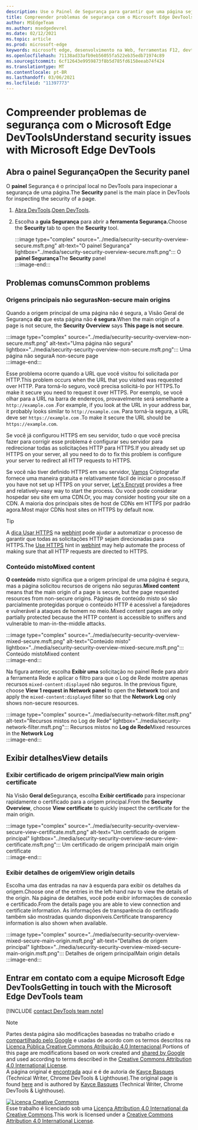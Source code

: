 ```yaml
---
description: Use o Painel de Segurança para garantir que uma página seja totalmente protegida por HTTPS.
title: Compreender problemas de segurança com o Microsoft Edge DevTools
author: MSEdgeTeam
ms.author: msedgedevrel
ms.date: 02/12/2021
ms.topic: article
ms.prod: microsoft-edge
keywords: microsoft edge, desenvolvimento na Web, ferramentas F12, devtools
ms.openlocfilehash: 71138ad33afb9eb56055fa522eb35edb71974c89
ms.sourcegitcommit: 6cf12643e9959873f8b5d785fd6158eeab74f424
ms.translationtype: MT
ms.contentlocale: pt-BR
ms.lasthandoff: 03/06/2021
ms.locfileid: "11397773"
---
```

<!-- Copyright Kayce Basques 

   Licensed under the Apache License, Version 2.0 (the "License");
   you may not use this file except in compliance with the License.
   You may obtain a copy of the License at

       https://www.apache.org/licenses/LICENSE-2.0

   Unless required by applicable law or agreed to in writing, software
   distributed under the License is distributed on an "AS IS" BASIS,
   WITHOUT WARRANTIES OR CONDITIONS OF ANY KIND, either express or implied.
   See the License for the specific language governing permissions and
   limitations under the License.  -->  

# <a name="understand-security-issues-with-microsoft-edge-devtools"></a><span data-ttu-id="fbd4a-104">Compreender problemas de segurança com o Microsoft Edge DevTools</span><span class="sxs-lookup"><span data-stu-id="fbd4a-104">Understand security issues with Microsoft Edge DevTools</span></span>  

  

<!--Use the **Security** Panel in [Microsoft Edge DevTools][MicrosoftEdgeDevTools] to make sure HTTPS is properly implemented on a page.  Navigate to **Why HTTPS Matters** to learn why every website should be protected with HTTPS, even sites that do not handle sensitive user data.  -->  

<!--todo: add section when why-https is available -->  

## <a name="open-the-security-panel"></a><span data-ttu-id="fbd4a-105">Abra o painel Segurança</span><span class="sxs-lookup"><span data-stu-id="fbd4a-105">Open the Security panel</span></span>  

<span data-ttu-id="fbd4a-106">O **painel** Segurança é o principal local no DevTools para inspecionar a segurança de uma página.</span><span class="sxs-lookup"><span data-stu-id="fbd4a-106">The **Security** panel is the main place in DevTools for inspecting the security of a page.</span></span>  

1.  <span data-ttu-id="fbd4a-107">[Abra DevTools][DevToolsOpen].</span><span class="sxs-lookup"><span data-stu-id="fbd4a-107">[Open DevTools][DevToolsOpen].</span></span>  
1.  <span data-ttu-id="fbd4a-108">Escolha a **guia Segurança** para abrir a **ferramenta Segurança.**</span><span class="sxs-lookup"><span data-stu-id="fbd4a-108">Choose the **Security** tab to open the **Security** tool.</span></span>  
    
    :::image type="complex" source="../media/security-security-overview-secure.msft.png" alt-text="O painel Segurança" lightbox="../media/security-security-overview-secure.msft.png":::
       <span data-ttu-id="fbd4a-110">O **painel Segurança**</span><span class="sxs-lookup"><span data-stu-id="fbd4a-110">The **Security** panel</span></span>  
    :::image-end:::  
    
## <a name="common-problems"></a><span data-ttu-id="fbd4a-111">Problemas comuns</span><span class="sxs-lookup"><span data-stu-id="fbd4a-111">Common problems</span></span>  

### <a name="non-secure-main-origins"></a><span data-ttu-id="fbd4a-112">Origens principais não seguras</span><span class="sxs-lookup"><span data-stu-id="fbd4a-112">Non-secure main origins</span></span>  

<span data-ttu-id="fbd4a-113">Quando a origem principal de uma página não é segura, a Visão Geral de Segurança **diz** que esta página não **é segura**.</span><span class="sxs-lookup"><span data-stu-id="fbd4a-113">When the main origin of a page is not secure, the **Security Overview** says **This page is not secure**.</span></span>  

:::image type="complex" source="../media/security-security-overview-non-secure.msft.png" alt-text="Uma página não segura" lightbox="../media/security-security-overview-non-secure.msft.png":::
   <span data-ttu-id="fbd4a-115">Uma página não segura</span><span class="sxs-lookup"><span data-stu-id="fbd4a-115">A non-secure page</span></span>  
:::image-end:::  

<span data-ttu-id="fbd4a-116">Esse problema ocorre quando a URL que você visitou foi solicitada por HTTP.</span><span class="sxs-lookup"><span data-stu-id="fbd4a-116">This problem occurs when the URL that you visited was requested over HTTP.</span></span>  <span data-ttu-id="fbd4a-117">Para torná-lo seguro, você precisa solicitá-lo por HTTPS.</span><span class="sxs-lookup"><span data-stu-id="fbd4a-117">To make it secure you need to request it over HTTPS.</span></span>  <span data-ttu-id="fbd4a-118">Por exemplo, se você olhar para a URL na barra de endereços, provavelmente será semelhante a `http://example.com` .</span><span class="sxs-lookup"><span data-stu-id="fbd4a-118">For example, if you look at the URL in your address bar, it probably looks similar to `http://example.com`.</span></span>  <span data-ttu-id="fbd4a-119">Para torná-la segura, a URL deve ser `https://example.com` .</span><span class="sxs-lookup"><span data-stu-id="fbd4a-119">To make it secure the URL should be `https://example.com`.</span></span>  

<span data-ttu-id="fbd4a-120">Se você já configurou HTTPS em seu servidor, tudo o que você precisa fazer para corrigir esse problema é configurar seu servidor para redirecionar todas as solicitações HTTP para HTTPS.</span><span class="sxs-lookup"><span data-stu-id="fbd4a-120">If you already set up HTTPS on your server, all you need to do to fix this problem is configure your server to redirect all HTTP requests to HTTPS.</span></span>  

<span data-ttu-id="fbd4a-121">Se você não tiver definido HTTPS em seu servidor, [Vamos][LetsEncrypt] Criptografar fornece uma maneira gratuita e relativamente fácil de iniciar o processo.</span><span class="sxs-lookup"><span data-stu-id="fbd4a-121">If you have not set up HTTPS on your server, [Let's Encrypt][LetsEncrypt] provides a free and relatively-easy way to start the process.</span></span>  <span data-ttu-id="fbd4a-122">Ou você pode considerar hospedar seu site em uma CDN.</span><span class="sxs-lookup"><span data-stu-id="fbd4a-122">Or, you may consider hosting your site on a CDN.</span></span>  <span data-ttu-id="fbd4a-123">A maioria dos principais sites de host de CDNs em HTTPS por padrão agora.</span><span class="sxs-lookup"><span data-stu-id="fbd4a-123">Most major CDNs host sites on HTTPS by default now.</span></span>  

> [!TIP]
> <span data-ttu-id="fbd4a-124">A [dica Usar HTTPS][WebhintUseHttps] na [webhint][Webhint] pode ajudar a automatizar o processo de garantir que todas as solicitações HTTP sejam direcionadas para HTTPS.</span><span class="sxs-lookup"><span data-stu-id="fbd4a-124">The [Use HTTPS][WebhintUseHttps] hint in [webhint][Webhint] may help automate the process of making sure that all HTTP requests are directed to HTTPS.</span></span>  

### <a name="mixed-content"></a><span data-ttu-id="fbd4a-125">Conteúdo misto</span><span class="sxs-lookup"><span data-stu-id="fbd4a-125">Mixed content</span></span>  

<span data-ttu-id="fbd4a-126">**O conteúdo** misto significa que a origem principal de uma página é segura, mas a página solicitou recursos de origens não seguras.</span><span class="sxs-lookup"><span data-stu-id="fbd4a-126">**Mixed content** means that the main origin of a page is secure, but the page requested resources from non-secure origins.</span></span>  <span data-ttu-id="fbd4a-127">Páginas de conteúdo misto só são parcialmente protegidas porque o conteúdo HTTP é acessível a farejadores e vulnerável a ataques de homem no meio.</span><span class="sxs-lookup"><span data-stu-id="fbd4a-127">Mixed content pages are only partially protected because the HTTP content is accessible to sniffers and vulnerable to man-in-the-middle attacks.</span></span>  

:::image type="complex" source="../media/security-security-overview-mixed-secure.msft.png" alt-text="Conteúdo misto" lightbox="../media/security-security-overview-mixed-secure.msft.png":::
   <span data-ttu-id="fbd4a-129">Conteúdo misto</span><span class="sxs-lookup"><span data-stu-id="fbd4a-129">Mixed content</span></span>  
:::image-end:::  

<span data-ttu-id="fbd4a-130">Na figura anterior, escolha **Exibir uma** solicitação  no painel Rede para abrir a ferramenta Rede e aplicar o filtro para que o Log de Rede mostre apenas recursos `mixed-content:displayed` não seguros. </span><span class="sxs-lookup"><span data-stu-id="fbd4a-130">In the previous figure, choose **View 1 request in Network panel** to open the **Network** tool and apply the `mixed-content:displayed` filter so that the **Network Log** only shows non-secure resources.</span></span>  

:::image type="complex" source="../media/security-network-filter.msft.png" alt-text="Recursos mistos no Log de Rede" lightbox="../media/security-network-filter.msft.png":::
   <span data-ttu-id="fbd4a-132">Recursos mistos no **Log de Rede**</span><span class="sxs-lookup"><span data-stu-id="fbd4a-132">Mixed resources in the **Network Log**</span></span>  
:::image-end:::  

## <a name="view-details"></a><span data-ttu-id="fbd4a-133">Exibir detalhes</span><span class="sxs-lookup"><span data-stu-id="fbd4a-133">View details</span></span>  

### <a name="view-main-origin-certificate"></a><span data-ttu-id="fbd4a-134">Exibir certificado de origem principal</span><span class="sxs-lookup"><span data-stu-id="fbd4a-134">View main origin certificate</span></span>  

<span data-ttu-id="fbd4a-135">Na Visão **Geral de**Segurança, escolha **Exibir certificado** para inspecionar rapidamente o certificado para a origem principal.</span><span class="sxs-lookup"><span data-stu-id="fbd4a-135">From the **Security Overview**, choose **View certificate** to quickly inspect the certificate for the main origin.</span></span>  

:::image type="complex" source="../media/security-security-overview-secure-view-certificate.msft.png" alt-text="Um certificado de origem principal" lightbox="../media/security-security-overview-secure-view-certificate.msft.png":::
   <span data-ttu-id="fbd4a-137">Um certificado de origem principal</span><span class="sxs-lookup"><span data-stu-id="fbd4a-137">A main origin certificate</span></span>  
:::image-end:::  

### <a name="view-origin-details"></a><span data-ttu-id="fbd4a-138">Exibir detalhes de origem</span><span class="sxs-lookup"><span data-stu-id="fbd4a-138">View origin details</span></span>  

<span data-ttu-id="fbd4a-139">Escolha uma das entradas na nav à esquerda para exibir os detalhes da origem.</span><span class="sxs-lookup"><span data-stu-id="fbd4a-139">Choose one of the entries in the left-hand nav to view the details of the origin.</span></span>  <span data-ttu-id="fbd4a-140">Na página de detalhes, você pode exibir informações de conexão e certificado.</span><span class="sxs-lookup"><span data-stu-id="fbd4a-140">From the details page you are able to view connection and certificate information.</span></span>  <span data-ttu-id="fbd4a-141">As informações de transparência do certificado também são mostradas quando disponíveis.</span><span class="sxs-lookup"><span data-stu-id="fbd4a-141">Certificate transparency information is also shown when available.</span></span>  

:::image type="complex" source="../media/security-security-overview-mixed-secure-main-origin.msft.png" alt-text="Detalhes de origem principal" lightbox="../media/security-security-overview-mixed-secure-main-origin.msft.png":::
   <span data-ttu-id="fbd4a-143">Detalhes de origem principal</span><span class="sxs-lookup"><span data-stu-id="fbd4a-143">Main origin details</span></span>  
:::image-end:::  

## <a name="getting-in-touch-with-the-microsoft-edge-devtools-team"></a><span data-ttu-id="fbd4a-144">Entrar em contato com a equipe Microsoft Edge DevTools</span><span class="sxs-lookup"><span data-stu-id="fbd4a-144">Getting in touch with the Microsoft Edge DevTools team</span></span>  

[!INCLUDE [contact DevTools team note](../includes/contact-devtools-team-note.md)]  

<!-- links -->  

[MicrosoftEdgeDevTools]: ../../devtools-guide-chromium/index.md "Ferramentas de desenvolvedor do Microsoft Edge (Chromium) | Microsoft Docs"  
[DevToolsOpen]: ../open/index.md "Abra o Microsoft Edge DevTools | Microsoft Docs"  

[LetsEncrypt]: https://letsencrypt.org "Vamos criptografar - certificados SSL/TLS gratuitos"  

[Webhint]: https://webhint.io "webhint"  
[WebhintUseHttps]: https://webhint.io/docs/user-guide/hints/hint-https-only "Use HTTPS | documentação webhint"  

<!--[mixed]: /web/fundamentals/security/prevent-mixed-content/what-is-mixed-content ""  -->

> [!NOTE]
> <span data-ttu-id="fbd4a-150">Partes desta página são modificações baseadas no trabalho criado e [compartilhado pelo Google][GoogleSitePolicies] e usadas de acordo com os termos descritos na [Licença Pública Creative Commons Atribuição 4.0 Internacional][CCA4IL].</span><span class="sxs-lookup"><span data-stu-id="fbd4a-150">Portions of this page are modifications based on work created and [shared by Google][GoogleSitePolicies] and used according to terms described in the [Creative Commons Attribution 4.0 International License][CCA4IL].</span></span>  
> <span data-ttu-id="fbd4a-151">A página original é [encontrada](https://developers.google.com/web/tools/chrome-devtools/security/index) aqui e é de autoria de [Kayce Basques][KayceBasques] \(Technical Writer, Chrome DevTools \& Lighthouse\).</span><span class="sxs-lookup"><span data-stu-id="fbd4a-151">The original page is found [here](https://developers.google.com/web/tools/chrome-devtools/security/index) and is authored by [Kayce Basques][KayceBasques] \(Technical Writer, Chrome DevTools \& Lighthouse\).</span></span>  

[![Licença Creative Commons][CCby4Image]][CCA4IL]  
<span data-ttu-id="fbd4a-153">Esse trabalho é licenciado sob uma [Licença Attribution 4.0 International da Creative Commons][CCA4IL].</span><span class="sxs-lookup"><span data-stu-id="fbd4a-153">This work is licensed under a [Creative Commons Attribution 4.0 International License][CCA4IL].</span></span>  

[CCA4IL]: https://creativecommons.org/licenses/by/4.0  
[CCby4Image]: https://i.creativecommons.org/l/by/4.0/88x31.png  
[GoogleSitePolicies]: https://developers.google.com/terms/site-policies  
[KayceBasques]: https://developers.google.com/web/resources/contributors/kaycebasques  
